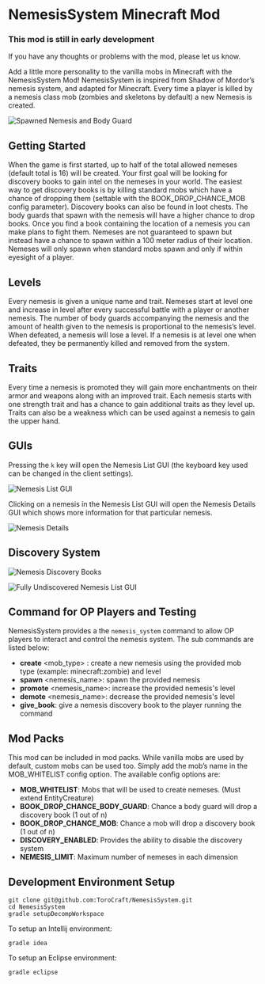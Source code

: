 # NemesisSystem Minecraft Mod

### This mod is still in early development
If you have any thoughts or problems with the mod, please let us know.

Add a little more personality to the vanilla mobs in Minecraft with the NemesisSystem Mod! NemesisSystem is inspired from Shadow of Mordor’s nemesis system, and adapted for Minecraft.  Every time a player is killed by a nemesis class mob (zombies and skeletons by default) a new Nemesis is created.

![Spawned Nemesis and Body Guard](https://i.imgur.com/LRvgNvP.png)

## Getting Started
When the game is first started, up to half of the total allowed nemeses (default total is 16) will be created. Your first goal will be looking for discovery books to gain intel on the nemeses in your world. The easiest way to get discovery books is by killing standard mobs which have a chance of dropping them (settable with the BOOK_DROP_CHANCE_MOB config parameter). Discovery books can also be found in loot chests. The body guards that spawn with the nemesis will have a higher chance to drop books.  Once you find a book containing the location of a nemesis you can make plans to fight them.  Nemeses are not guaranteed to spawn but instead have a chance to spawn within a 100 meter radius of their location.  Nemeses will only spawn when standard mobs spawn and only if within eyesight of a player.

## Levels
Every nemesis is given a unique name and trait.  Nemeses start at level one and increase in level after every successful battle with a player or another nemesis.  The number of body guards accompanying the nemesis and the amount of health given to the nemesis is proportional to the nemesis’s level. When defeated, a nemesis will lose a level.  If a nemesis is at level one when defeated, they be permanently killed and removed from the system.

## Traits
Every time a nemesis is promoted they will gain more enchantments on their armor and weapons along with an improved trait.    Each nemesis starts with one strength trait and has a chance to gain additional traits as they level up.  Traits can also be a weakness which can be used against a nemesis to gain the upper hand.

## GUIs
Pressing the `k` key will open the Nemesis List GUI (the keyboard key used can be changed in the client settings).

![Nemesis List GUI](https://i.imgur.com/fh28kWx.png)

Clicking on a nemesis in the Nemesis List GUI will open the Nemesis Details GUI which shows more information for that particular nemesis.

![Nemesis Details](https://i.imgur.com/yVtRJcF.png)

## Discovery System

![Nemesis Discovery Books](https://i.imgur.com/1gtYTJy.png)

![Fully Undiscovered Nemesis List GUI](https://i.imgur.com/Wckrg4v.png)

## Command for OP Players and Testing
NemesisSystem provides a the `nemesis_system` command to allow OP players to interact and control the nemesis system.  The sub commands are listed below: 

- __create__ <mob_type> <level>: create a new nemesis using the provided mob type (example: minecraft:zombie) and level
- __spawn__ <nemesis_name>: spawn the provided nemesis 
- __promote__ <nemesis_name>: increase the provided nemesis's level
- __demote__ <nemesis_name>: decrease the provided nemesis's level
- __give_book__: give a nemesis discovery book to the player running the command


## Mod Packs
This mod can be included in mod packs.  While vanilla mobs are used by default, custom mobs can be used too.  Simply add the mob’s name in the MOB_WHITELIST config option.  The available config options are:

- __MOB_WHITELIST__: Mobs that will be used to create nemeses. (Must extend EntityCreature)
- __BOOK_DROP_CHANCE_BODY_GUARD__: Chance a body guard will drop a discovery book (1 out of n)
- __BOOK_DROP_CHANCE_MOB__: Chance a mob will drop a discovery book (1 out of n)
- __DISCOVERY_ENABLED__: Provides the ability to disable the discovery system
- __NEMESIS_LIMIT__: Maximum number of nemeses in each dimension

## Development Environment Setup

```
git clone git@github.com:ToroCraft/NemesisSystem.git
cd NemesisSystem
gradle setupDecompWorkspace
```

To setup an Intellij environment:
```
gradle idea
```

To setup an Eclipse environment:
```
gradle eclipse
```

